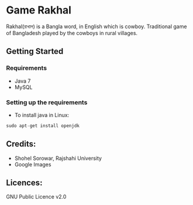 # Game Rakhal

Rakhal(রাখাল) is a Bangla word, in English which is cowboy. Traditional game of Bangladesh played by the cowboys in rural villages.

## Getting Started

### Requirements

- Java 7
- MySQL

### Setting up the requirements

* To install java in Linux:
```groovy
sudo apt-get install openjdk
```

## Credits:

* Shohel Sorowar, Rajshahi University
* Google Images

## Licences:

GNU Public Licence v2.0
